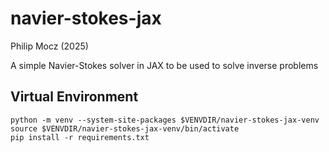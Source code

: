 # navier-stokes-jax

Philip Mocz (2025)

A simple Navier-Stokes solver in JAX to be used to solve inverse problems


## Virtual Environment

```
python -m venv --system-site-packages $VENVDIR/navier-stokes-jax-venv
source $VENVDIR/navier-stokes-jax-venv/bin/activate
pip install -r requirements.txt
```
